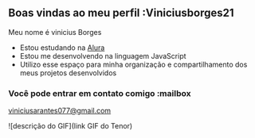 ## Boas vindas ao meu perfil :Viniciusborges21

Meu nome é vinicius Borges

- Estou estudando na [Alura](https://www.alura.com.br)
- Estou me desenvolvendo na linguagem JavaScript
- Utilizo esse espaço para minha organização e compartilhamento dos meus projetos desenvolvidos

### Você pode entrar em contato comigo :mailbox

viniciusarantes077@gmail.com

![descrição do GIF](link GIF do Tenor)
